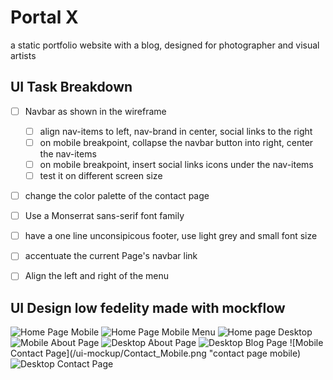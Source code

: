 # Portal X
a static portfolio website with a blog, designed for photographer and visual artists

## UI Task Breakdown

- [ ] Navbar as shown in the wireframe
  - [ ] align nav-items to left, nav-brand in center, social links to the right
  - [ ] on mobile breakpoint, collapse the navbar button into right, center the nav-items 
  - [ ] on mobile breakpoint, insert social links icons under the nav-items
  - [ ] test it on different screen size
- [ ] change the color palette of the contact page
- [ ] Use a Monserrat sans-serif font family
- [ ] have a one line unconsipicous footer, use light grey and small font size
- [ ] accentuate the current Page's navbar link
- [ ] Align the left and right of the menu


## UI Design low fedelity made with mockflow
![Home Page Mobile](/ui-mockup/Home_Page_Mobile.png "home page mobile")
![Home Page Mobile Menu](/ui-mockup/Menu_Mobile_Collapse.png "home page menu collapse")
![Home page Desktop](/ui-mockup/Home_Page_PC.png "home page PC") 
![Mobile About Page](/ui-mockup/About_Mobile.png "About page mobile")
![Desktop About Page](/ui-mockup/About_PC.png "About page PC")
![Desktop Blog Page](/ui-mockup/Blog_Page_PC.png "blog page PC")
![Mobile Contact Page](/ui-mockup/Contact_Mobile.png "contact page mobile)
![Desktop Contact Page](/ui-mockup/Contact_PC.png "contact page pc")




